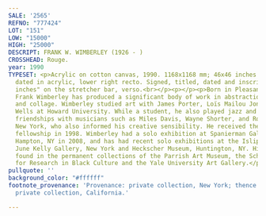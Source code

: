 ```yaml
---
SALE: '2565'
REFNO: "777424"
LOT: "151"
LOW: "15000"
HIGH: "25000"
DESCRIPT: FRANK W. WIMBERLEY (1926 - )
CROSSHEAD: Rouge.
year: 1990
TYPESET: <p>Acrylic on cotton canvas, 1990. 1168x1168 mm; 46x46 inches. Signed and
  dated in acrylic, lower right recto. Signed, titled, dated and inscribed "46x46
  inches" on the stretcher bar, verso.<br></p><p></p><p>Born in Pleasantville, NJ,
  Frank Wimberley has produced a significant body of work in abstraction in paint
  and collage. Wimberley studied art with James Porter, Loïs Mailou Jones, and James
  Wells at Howard University. While a student, he also played jazz and later developed
  friendships with musicians such as Miles Davis, Wayne Shorter, and Ron Carter in
  New York, who also informed his creative sensibility. He received the Pollack/Kranser
  fellowship in 1998. Wimberley had a solo exhibition at Spanierman Gallery, East
  Hampton, NY in 2008, and has had recent solo exhibitions at the Islip Art Museum,
  June Kelly Gallery, New York and Heckscher Museum, Huntington, NY. His works are
  found in the permanent collections of the Parrish Art Museum, the Schomburg Center
  for Research in Black Culture and the Yale University Art Gallery.</p>
pullquote: ''
background_color: "#ffffff"
footnote_provenance: 'Provenance: private collection, New York; thence by descent,
  private collection, California.'

---
```

